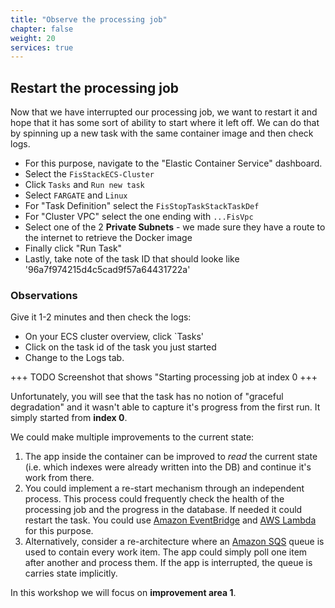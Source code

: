 ```yaml
---
title: "Observe the processing job"
chapter: false
weight: 20
services: true
---
```


## Restart the processing job

Now that we have interrupted our processing job, we want to restart it and hope that it has some sort of ability to start where it left off. We can do that by spinning up a new task with the same container image and then check logs.

 - For this purpose, navigate to the "Elastic Container Service" dashboard.
 - Select the `FisStackECS-Cluster`
 - Click `Tasks` and `Run new task`
 - Select `FARGATE` and `Linux`
 - For "Task Definition" select the `FisStopTaskStackTaskDef`
 - For "Cluster VPC" select the one ending with `...FisVpc` 
 - Select one of the 2 **Private Subnets** - we made sure they have a route to the internet to retrieve the Docker image
 - Finally click "Run Task"
 - Lastly, take note of the task ID that should looke like '96a7f974215d4c5cad9f57a64431722a'

### Observations

Give it 1-2 minutes and then check the logs:

 - On your ECS cluster overview, click `Tasks'
 - Click on the task id of the task you just started
 - Change to the Logs tab. 

 +++ TODO Screenshot that shows "Starting processing job at index 0 +++

 Unfortunately, you will see that the task has no notion of "graceful degradation" and it wasn't able to capture it's progress from the first run. It simply started from **index 0**. 

We could make multiple improvements to the current state:

 1. The app inside the container can be improved to *read* the current state (i.e. which indexes were already written into the DB) and continue it's work from there.
 2. You could implement a re-start mechanism through an independent process. This process could frequently check the health of the processing job and the progress in the database. If needed it could restart the task. You could use [Amazon EventBridge](https://aws.amazon.com/eventbridge/) and [AWS Lambda](https://aws.amazon.com/lambda/) for this purpose.
 3. Alternatively, consider a re-architecture where an [Amazon SQS](https://aws.amazon.com/sqs/) queue is used to contain every work item. The app could simply poll one item after another and process them. If the app is interrupted, the queue is carries state implicitly.

In this workshop we will focus on **improvement area 1**.